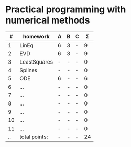 # Practical programming with numerical methods


| #  | homework      | A | B | C | Σ   | 
| -- | --------------| - | - | - | --- |
| 1  | LinEq         | 6 | 3 | - |  9  |
| 2  | EVD           | 6 | 3 | - |  9  | 
| 3  | LeastSquares  | - | - | - |  0  |
| 4  | Splines       | - | - | - |  0  |
| 5  | ODE           | 6 | - | - |  6  |
| 6  | ...           | - | - | - |  0  |
| 7  | ...           | - | - | - |  0  |
| 8  | ...           | - | - | - |  0  |
| 9  | ...           | - | - | - |  0  |
| 10 | ...           | - | - | - |  0  |
| 11 | ...           | - | - | - |  0  |
| .. | total points: | - | - | - | 24  |
